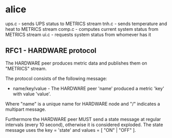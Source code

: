 # alice

ups.c - sends UPS status to METRICS stream
tnh.c - sends temperature and heat to METRICS stream
comp.c - computes current system status from METRICS stream
ui.c - requests system status from whomever has it

## RFC1 - HARDWARE protocol
The HARDWARE peer produces metric data and publishes them on "METRICS" stream.

The protocol consists of the following message:
* name/key/value - The HARDWARE peer 'name' produced a metric 'key' with value 'value'.

Where "name" is a  unique name for HARDWARE node and "/" indicates a multipart message.

Furthermore the HARDWARE peer MUST send a state message at regular intervals (every 10 second), otherwise it is considered exploded. The state message uses the key = 'state' and values = [ "ON" | "OFF" ].




